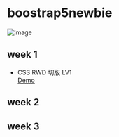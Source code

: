 # boostrap5newbie
![image](https://user-images.githubusercontent.com/51437316/119438524-fa587080-bd52-11eb-80ac-14cd167882ad.png)

## week 1
*  CSS RWD 切版 LV1  
<a href="https://luckytiger66.github.io/boostrap5newbie/week1/" target="_blank" title="week1Lv1">Demo</a>
## week 2

## week 3
